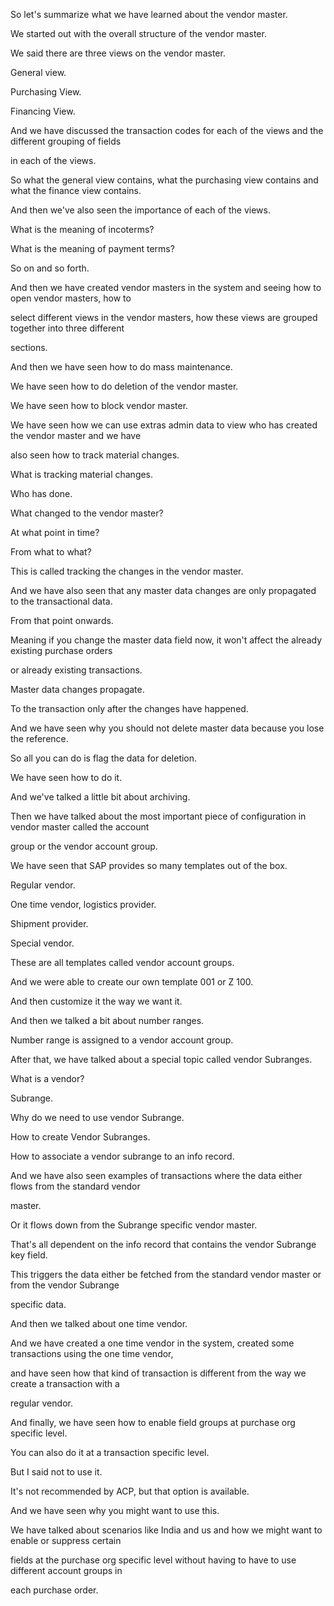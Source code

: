  
So let's summarize what we have learned about the vendor master.

We started out with the overall structure of the vendor master.

We said there are three views on the vendor master.

General view.

Purchasing View.

Financing View.

And we have discussed the transaction codes for each of the views and the different grouping of fields

in each of the views.

So what the general view contains, what the purchasing view contains and what the finance view contains.

And then we've also seen the importance of each of the views.

What is the meaning of incoterms?

What is the meaning of payment terms?

So on and so forth.

And then we have created vendor masters in the system and seeing how to open vendor masters, how to

select different views in the vendor masters, how these views are grouped together into three different

sections.

And then we have seen how to do mass maintenance.

We have seen how to do deletion of the vendor master.

We have seen how to block vendor master.

We have seen how we can use extras admin data to view who has created the vendor master and we have

also seen how to track material changes.

What is tracking material changes.

Who has done.

What changed to the vendor master?

At what point in time?

From what to what?

This is called tracking the changes in the vendor master.

And we have also seen that any master data changes are only propagated to the transactional data.

From that point onwards.

Meaning if you change the master data field now, it won't affect the already existing purchase orders

or already existing transactions.

Master data changes propagate.

To the transaction only after the changes have happened.

And we have seen why you should not delete master data because you lose the reference.

So all you can do is flag the data for deletion.

We have seen how to do it.

And we've talked a little bit about archiving.

Then we have talked about the most important piece of configuration in vendor master called the account

group or the vendor account group.

We have seen that SAP provides so many templates out of the box.

Regular vendor.

One time vendor, logistics provider.

Shipment provider.

Special vendor.

These are all templates called vendor account groups.

And we were able to create our own template 001 or Z 100.

And then customize it the way we want it.

And then we talked a bit about number ranges.

Number range is assigned to a vendor account group.

After that, we have talked about a special topic called vendor Subranges.

What is a vendor?

Subrange.

Why do we need to use vendor Subrange.

How to create Vendor Subranges.

How to associate a vendor subrange to an info record.

And we have also seen examples of transactions where the data either flows from the standard vendor

master.

Or it flows down from the Subrange specific vendor master.

That's all dependent on the info record that contains the vendor Subrange key field.

This triggers the data either be fetched from the standard vendor master or from the vendor Subrange

specific data.

And then we talked about one time vendor.

And we have created a one time vendor in the system, created some transactions using the one time vendor,

and have seen how that kind of transaction is different from the way we create a transaction with a

regular vendor.

And finally, we have seen how to enable field groups at purchase org specific level.

You can also do it at a transaction specific level.

But I said not to use it.

It's not recommended by ACP, but that option is available.

And we have seen why you might want to use this.

We have talked about scenarios like India and us and how we might want to enable or suppress certain

fields at the purchase org specific level without having to have to use different account groups in

each purchase order.